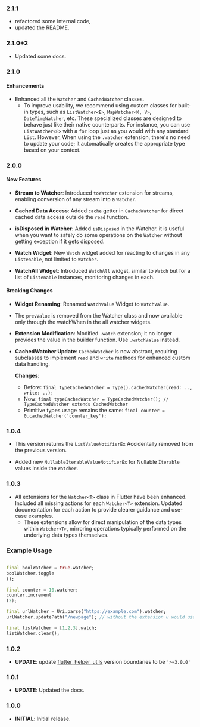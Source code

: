 ### 2.1.1

- refactored some internal code,
- updated the README.

### 2.1.0+2

- Updated some docs.

### 2.1.0

#### Enhancements

- Enhanced all the `Watcher` and `CachedWatcher` classes.
    - To improve usability, we recommend using custom classes for built-in types, such
      as `ListWatcher<E>`, `MapWatcher<K, V>`, `DateTimeWatcher`, etc. These specialized classes are designed to behave
      just like
      their native counterparts. For instance, you can use `ListWatcher<E>` with a `for` loop just as you would with any
      standard `List`. However, When using the `.watcher` extension, there's no need to update your code; it
      automatically creates the appropriate
      type based on your context.

### 2.0.0

#### New Features

- **Stream to Watcher**: Introduced `toWatcher` extension for streams, enabling conversion of any stream into
  a `Watcher`.

- **Cached Data Access**: Added `cache` getter in `CachedWatcher` for direct cached data access outside the `read`
  function.

- **isDisposed in Watcher**: Added `isDisposed` in the Watcher. it is useful when you want to safely do some operations
  on the `Watcher` without getting exception if it gets disposed.

- **Watch Widget**: New `Watch` widget added for reacting to changes in any `Listenable`, not limited to `Watcher`.

- **WatchAll Widget**: Introduced `WatchAll` widget, similar to `Watch` but for a list of `Listenable` instances,
  monitoring changes in each.

#### Breaking Changes

- **Widget Renaming**: Renamed `WatchValue` Widget to `WatchValue`.

- The `prevValue` is removed from the Watcher class and now available only through the watchWhen in the all watcher
  widgets.

- **Extension Modification**: Modified `.watch` extension; it no longer provides the value in the builder function.
  Use `.watchValue` instead.

- **CachedWatcher Update**: `CachedWatcher` is now abstract, requiring subclasses to implement `read` and `write`
  methods for enhanced custom data handling.

  **Changes**:
    - Before: `final typeCachedWatcher = Type().cachedWatcher(read: .., write: ..);`
    - Now: `final typeCachedWatcher = TypeCachedWatcher(); // TypeCachedWatcher extends CachedWatcher`
    - Primitive types usage remains the same: `final counter = 0.cachedWatcher('counter_key');`

### 1.0.4

- This version returns the `ListValueNotifierEx` Accidentally removed from the previous version.

- Added new `NullableIterableValueNotifierEx` for Nullable `Iterable` values inside the `Watcher`.

### 1.0.3

- All extensions for the `Watcher<T>` class in Flutter have been enhanced.
  Included all missing actions for each `Watcher<T>` extension.
  Updated documentation for each action to provide clearer guidance and use-case examples.
    - These extensions allow for direct manipulation of the data types within `Watcher<T>`,
      mirroring operations typically performed on the underlying data types themselves.

### Example Usage

```dart

final boolWatcher = true.watcher;
boolWatcher.toggle
();

final counter = 10.watcher;
counter.increment
(2);

final urlWatcher = Uri.parse("https://example.com").watcher;
urlWatcher.updatePath("/newpage"); // without the extension u would use `urlWatcher.value.updatePath("/newpage");` 

final listWatcher = [1,2,3].watch;
listWatcher.clear();
```

### 1.0.2

- **UPDATE**: update [flutter_helper_utils](https://pub.dev/packages/flutter_helper_utils)
  version boundaries to be `'>=3.0.0'`

### 1.0.1

- **UPDATE**: Updated the docs.

### 1.0.0

- **INITIAL**: Initial release.
